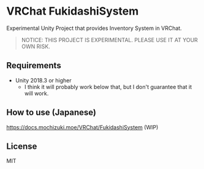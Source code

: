 # VRChat FukidashiSystem

Experimental Unity Project that provides Inventory System in VRChat.

> NOTICE: THIS PROJECT IS EXPERIMENTAL. PLEASE USE IT AT YOUR OWN RISK.

## Requirements

- Unity 2018.3 or higher
  - I think it will probably work below that, but I don't guarantee that it will work.

## How to use (Japanese)

https://docs.mochizuki.moe/VRChat/FukidashiSystem (WIP)

## License

MIT
